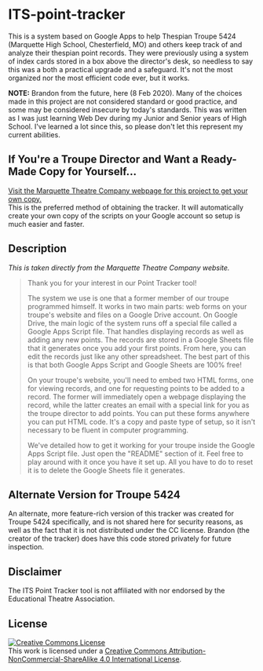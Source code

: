 # ITS-point-tracker
This is a system based on Google Apps to help Thespian Troupe 5424 (Marquette High School, Chesterfield, MO) and others keep track of and analyze their thespian point records. They were previously using a system of index cards stored in a box above the director's desk, so needless to say this was a both a practical upgrade and a safeguard. It's not the most organized nor the most efficient code ever, but it works.  

**NOTE:** Brandon from the future, here (8 Feb 2020). Many of the choices made in this project are not considered standard or good practice, and some may be considered insecure by today's standards. This was written as I was just learning Web Dev during my Junior and Senior years of High School. I've learned a lot since this, so please don't let this represent my current abilities.

## If You're a Troupe Director and Want a Ready-Made Copy for Yourself...
[Visit the Marquette Theatre Company webpage for this project to get your own copy.](http://tracker.marquettetheatrecompany.com)  
This is the preferred method of obtaining the tracker. It will automatically create your own copy of the scripts on your Google account so setup is much easier and faster.

## Description
*This is taken directly from the Marquette Theatre Company website.*
> Thank you for your interest in our Point Tracker tool!
>
>The system we use is one that a former member of our troupe programmed himself. It works in two main parts: web forms on your troupe's website and files on a Google Drive account​. On Google Drive, the main logic of the system runs off a special file called a Google Apps Script file. That handles displaying records as well as adding any new points. The records are stored in a Google Sheets file that it generates once you add your first points. From here, you can edit the records just like any other spreadsheet. The best part of this is that both Google Apps Script and Google Sheets are 100% free!
>
>On your troupe's website, you'll need to embed two HTML forms, one for viewing records, and one for requesting points to be added to a record. The former will immediately open a webpage displaying the record, while the latter creates an email with a special link for you as the troupe director to add points. You can put these forms anywhere you can put HTML code. It's a copy and paste type of setup, so it isn't necessary to be fluent in computer programming.
>
>We've detailed how to get it working for your troupe inside the Google Apps Script file. Just open the "README" section of it. Feel free to play around with it once you have it set up. All you have to do to reset it is to delete the Google Sheets file it generates.

## Alternate Version for Troupe 5424
An alternate, more feature-rich version of this tracker was created for Troupe 5424 specifically, and is not shared here for security reasons, as well as the fact that it is not distributed under the CC license. Brandon (the creator of the tracker) does have this code stored privately for future inspection.

## Disclaimer
The ITS Point Tracker tool is not affiliated with nor endorsed by the Educational Theatre Association.

## License
<a rel="license" href="http://creativecommons.org/licenses/by-nc-sa/4.0/"><img alt="Creative Commons License" style="border-width:0" src="https://i.creativecommons.org/l/by-nc-sa/4.0/88x31.png" /></a><br />This work is licensed under a <a rel="license" href="http://creativecommons.org/licenses/by-nc-sa/4.0/">Creative Commons Attribution-NonCommercial-ShareAlike 4.0 International License</a>.
